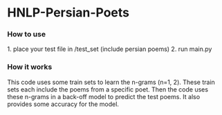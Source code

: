 <h1>HNLP-Persian-Poets</h1>
<h3>How to use</h3>
1. place your test file in /test_set (include persian poems)
2. run main.py

<h3>How it works</h3>
This code uses some train sets to learn the n-grams (n=1, 2). These train sets each include the poems from a specific poet. Then the code uses these n-grams in a back-off model to predict the test poems. It also provides some accuracy for the model.


